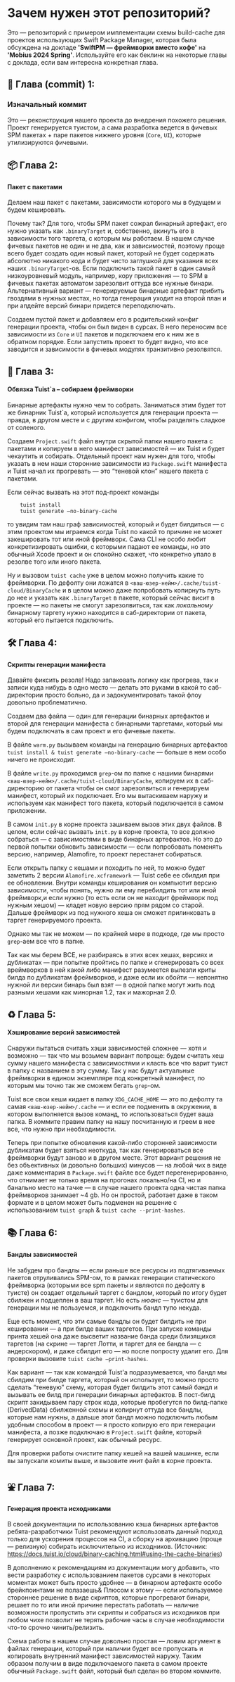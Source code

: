 # Зачем нужен этот репозиторий?
Это — репозиторий с примером имплементации схемы build-cache для проектов использующих Swift Package Manager, которая была обсуждена на докладе **'SwiftPM — фреймворки вместо кофе'** на **'Mobius 2024 Spring'**. Используйте его как беклинк на некоторые главы с доклада, если вам интересна конкретная глава.

## 🌟 Глава (commit) 1:
### Изначальный коммит

Это — реконструкция нашего проекта до внедрения похожего решения. Проект генерируется туистом, а сама разработка ведется в фичевых SPM пакетах + паре пакетов нижнего уровня (`Core`, `UI`), которые утилизируются фичевыми.

## 📦 Глава 2:
#### Пакет с пакетами

Делаем наш пакет с пакетами, зависимости которого мы в будущем и будем кешировать.

Почему так? Для того, чтобы SPM пакет сожрал бинарный артефакт, его нужно указать как `.binaryTarget` и, собственно, вкинуть его в зависимости того таргета, с которым мы работаем. В нашем случае фичевых пакетов не один и не два, как и зависимостей, поэтому проще всего будет создать один новый пакет, который не будет содержать абсолютно никакого кода и будет чисто заглушкой для указания всех наших `.binaryTarget`-ов. Если подключить такой пакет в один самый низкоуровневый модуль, например, кору приложения — то SPM в фичевых пакетах автоматом зарезолвит оттуда все нужные бинари. Альтернативный вариант — генерируемые бинарные артефакт прибить гвоздями в нужных местах, но тогда генерация уходит на второй план и при апдейте версий бинари придется переподключать.

Создаем пустой пакет и добавляем его в родительский конфиг генерации проекта, чтобы он был виден в сурсах. В него переносим все зависимости из `Core` и `UI` пакетов и подключаем его к ним же в обратном порядке. Если запустить проект то будет видно, что все заводится и зависимости в фичевых модулях транзитивно резолвятся. 

## 🔨 Глава 3:
#### Обвязка Tuist`a – собираем фреймворки

Бинарные артефакты нужно чем то собрать. Заниматься этим будет тот же бинарник Tuist`a, который используется для генерации проекта — правда, в другом месте и с другим конфигом, чтобы разделять сладкое от соленого.

Создаем `Project.swift` файл внутри скрытой папки нашего пакета с пакетами и копируем в него манифест зависимостей — их Tuist и будет чекаутить и собирать. Отдельный проект нам нужен для того, чтобы указать в нем наши сторонние зависимости из `Package.swift` манифеста и Tuist начал их прогревать — это “теневой клон” нашего пакета с пакетами.

Если сейчас вызвать на этот под-проект команды 
```
    tuist install
    tuist generate —no-binary-cache
```
то увидим там наш граф зависимостей, который и будет билдиться — с этим проектом мы играемся когда Tuist по какой то причине не может закешировать тот или иной фреймворк. Сама CLI не особо любит конкретизировать ошибки, с которыми падают ее команды, но это обычный Xcode проект и он спокойно скажет, что конкретно упало в резолве того или иного пакета.

Ну и вызовом ```tuist cache```  уже в целом можно получить какие то фреймворки. По дефолту они ложатся в ```<ваш-юзер-нейм>/.cache/tuist-cloud/BinaryCache```  и в целом можно даже попробовать копирнуть путь до нее и указать как ```.binaryTarget``` в пакете, который сейчас висит в проекте — но пакеты не смогут зарезолвиться, так как *локальному* бинарному таргету нужно находится в саб-директории от пакета, который его пытается подключить.

## 🛠️ Глава 4:
#### Скрипты генерации манифеста

Давайте фиксить резолв! Надо запаковать логику как прогрева, так и записи куда нибудь в одно место — делать это руками в какой то саб-директории просто больно, да и задокументировать такой флоу довольно проблематично.

Создаем два файла — один для генерации бинарных артефактов и второй для генерации манифеста с бинарными таргетами, который мы будем подключать в сам проект и его фичевые пакеты. 

В файле ```warm.py``` вызываем команды на генерацию бинарных артефактов ```tuist install & tuist generate —no-binary-cache``` — больше в нем особо ничего не происходит.

В файле ```write.py``` проходимся ```grep```-ом по папке с нашими бинарями ```<ваш-юзер-нейм>/.cache/tuist-cloud/BinaryCache```, копируем их в саб-директорию от пакета чтобы он смог зарезолвиться и генерируем манифест, который их подключает. Его мы вытаскиваем наружу и используем как манифест того пакета, который подключается в самом приложении.

В самом `init.py` в корне проекта зашиваем вызов этих двух файлов. В целом, если сейчас вызвать `init.py` в корне проекта, то все должно собраться — с зависимостями в виде бинарных артефактов. Но это до первой попытки обновить зависимости — если попробовать поменять версию, например, Alamofire, то проект перестанет собираться.

Если открыть папку с кешами и походить по ней, то можно будет заметить 2 версии `Alamofire.xcframework` — Tuist себе ее сбилдил при ее обновлении. Внутри команды кеширования он компьютит версию зависимости, чтобы понять, нужно ли ему перебилдить тот или иной фреймворк,и если нужно (то есть если он не находит фреймворк под нужным хешом) — кладет новую версию прям рядом со старой. Дальше фреймворк из под нужного хеша он сможет прилинковать в таргет генерируемого проекта.

Однако мы так не можем — по крайней мере в подходе, где мы просто ```grep```-аем все что в папке.

Так как мы берем ВСЕ, не разбираясь в этих всех хешах, версиях и дубликатах — при попытке пройтись по папке и сгенерировать со всех вреймворков в ней какой либо манифест разумеется вылезли криты билда по дубликатам фреймворков, и даже если их обойти — непонятно нужной ли версии бинарь был взят — в одной папке могут жить под разными хешами как минорная 1.2, так и мажорная 2.0. 

## ♻️ Глава 5:
#### Хэширование версий зависимостей

Снаружи пытаться считать хэши зависимостей сложнее — хотя и возможно — так что мы возьмем вариант попроще: будем считать хеш сумму нашего манифеста с зависимостями и класть все что варит туист в папку с названием в эту сумму. Так у нас будут актуальные фреймворки в едином экземпляре под конкретный манифест, по которым мы точно так же сможем бегать ```grep```-ом.

Tuist все свои кеши кидает в папку `XDG_CACHE_HOME` — это по дефолту та самая ```<ваш-юзер-нейм>/.cache``` — и если ее подменить в окружении, в котором выполняется вызов команд, то использоваться будет ваша папка. В коммите правим папку на нашу посчитанную и греем в нее все, что нужно при необходимости.

Теперь при попытке обновления какой-либо сторонней зависимости дубликатам будет взяться неоткуда, так как генерироваться все фреймворки будут заново и в другом месте. Этот вариант решения не без объективных (и довольно больших) минусов — на любой чих в виде даже комментария в `Package.swift` файле все будет перегенерированно, что отнимает не только время на прогонах локально/на CI, но и банально место на тачке — в случае нашего проекта одна чистая папка фреймворков занимает ~4 gb. Но он простой, работает даже в таком формате и в целом может быть подменен на решение с использованием `tuist graph` & `tuist cache --print-hashes`.

## 📚 Глава 6:
#### Бандлы зависимостей

Не забудем про бандлы — если раньше все ресурсы из подтягиваемых пакетов отруливались SPM-ом, то в рамках генерации статического фреймворка (которыми все spm пакеты и являются по дефолту в туисте) он создает отдельный таргет с бандлом, который по итогу будет сбилжен и подцеплен в ваш таргет. Но есть *нюанс* — туистом для генерации мы не пользуемся, и подключить бандл тупо некуда. 

Еще есть момент, что эти самые бандлы он будет билдить не при кешировании — а при билде ваших таргетов. При запуске команды принта хешей она даже высветит название банда среди близящихся таргетов (на скрине — таргет Лотти, и таргет для ее бандла — с андерскором), и даже сбилдит его — но после попросту удалит его. Для проверки вызовите ```tuist cache —print-hashes```.

Как вариант — так как командой Tuist'a подразумевается, что бандл мы сбилдим при билде таргета, который он использует, то можно просто сделать “теневую” схему, которая будет билдить этот самый бандл и вызывать ее билд при генерации бинарных артефактов. В пост-билд скрипт закидываем пару строк кода, которые пробегутся по билд-папке (DerivedData) сбилженной схемы и копирнут оттуда все бандлы, которые нам нужны, а дальше этот бандл можно подключить любым удобным способом в проект — я просто копирую его при генерации манифеста, а позже подключаю в `Project.swift` файле, который генерирует основной проект, как обычный ресурс.

Для проверки работы очистите папку кешей на вашей машинке, если вы запускали комиты выше, и вызовите инит файл в корне проекта.

## ⛲️ Глава 7:
#### Генерация проекта исходниками

В своей документации по использованию кэша бинарных артефактов ребята-разработчики Tuist рекомендуют использовать данный подход только для ускорения процессов на CI, а сборку на архивацию (проще — релизную) собирать исключительно из исходников. (Источник: https://docs.tuist.io/cloud/binary-caching.html#using-the-cache-binaries)

В дополнению к рекомендациям из документации могу добавить, что вести разработку с использованием пакетов сурсами в некоторых моментах может быть просто удобнее — в бинарном артефакте особо брейкпоинтами не полазаешь& Плюсом к этому — если используемое стороннее решение в виде скриптов, которые прогревают бинари, решает по то или иной причине перестать работать — наличие возможности пропустить эти скрипты и собраться из исходников при любом чихе позволит не терять рабочие часы в случае необходимости что-то срочно чинить/релизить.

Схема работы в нашем случае довольно простая — ловим аргумент в файлах генерации, который при наличии будет все пропускать и копировать внутренний манифест зависимостей наружу. Таким образом получим в виде подключаемого пакета в самом проекте обычный `Package.swift` файл, который был сделан во втором коммите.
